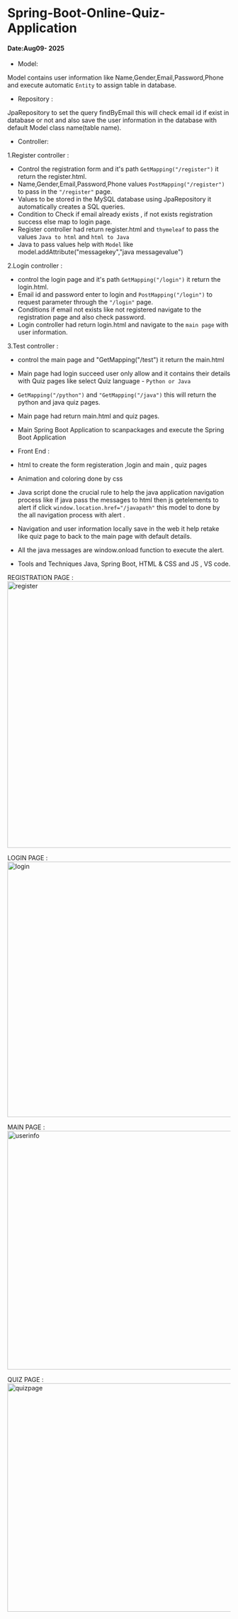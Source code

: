 # Spring-Boot-Online-Quiz-Application
#### Date:Aug09- 2025

- Model:
  
Model contains user information like Name,Gender,Email,Password,Phone and execute automatic ``Entity`` to assign  table in database.

- Repository :
  
JpaRepository to set the query findByEmail this will check email id if exist in database or not and also save the user information in the database with default Model class name(table name).

- Controller:
  
1.Register controller :
- Control the registration form and it's path ``GetMapping("/register")``  it return the register.html.
- Name,Gender,Email,Password,Phone values ``PostMapping("/register")`` to pass in the ``"/register"`` page. 
- Values to be stored in the MySQL database using JpaRepository it automatically creates a SQL queries.
- Condition to Check if email already exists , if not exists registration success else map to login page.
- Register controller had return register.html and ``thymeleaf`` to pass the values ``Java to html`` and ``html to Java`` 
- Java to pass values help with ``Model`` like model.addAttribute("messagekey","java messagevalue")

2.Login controller :
- control the login page and it's path ``GetMapping("/login")`` it return the login.html.
- Email id and password enter to login and ``PostMapping("/login")`` to request parameter through the ``"/login"`` page.
- Conditions if email not exists like not registered  navigate to the registration page and also check password.
- Login controller had  return login.html and navigate to the ``main page`` with user information.

3.Test controller :
- control the main page and  "GetMapping("/test") it return the main.html
- Main page had login succeed user only allow and it contains their details with Quiz pages like select Quiz language - ``Python or Java``
- ``GetMapping("/python")`` and ``"GetMapping("/java")`` this will return the python and java quiz pages.
- Main page had return main.html and quiz pages. 

- Main Spring Boot Application to scanpackages and execute the Spring Boot Application

- Front End :
  
- html to create the form registeration ,login  and main , quiz pages
- Animation and coloring done by css
- Java script done the crucial rule to help the java application navigation process like if java pass the messages to html then js getelements to alert if click ``window.location.href="/javapath"`` this model to done by the all navigation process with alert .
- Navigation and user information locally save in the web it help retake like quiz page to back to the main page with default details.
- All the java messages are window.onload function to execute the alert.

- Tools and Techniques 
Java,
Spring Boot,
HTML & CSS and JS ,
VS code.


REGISTRATION PAGE :
<img width="955" height="601" alt="register" src="https://github.com/user-attachments/assets/35a97c8a-ce74-4c2f-a62c-20f8c6bc2532" />

LOGIN PAGE :
<img width="848" height="576" alt="login" src="https://github.com/user-attachments/assets/484ae8fd-0550-4914-9e2c-2ff80cd06bc0" />

MAIN PAGE :
<img width="804" height="538" alt="userinfo" src="https://github.com/user-attachments/assets/5b195be6-133c-412b-9100-ecb622f3eb20" />

QUIZ PAGE :
<img width="857" height="515" alt="quizpage" src="https://github.com/user-attachments/assets/f084297a-ea92-424d-9c3b-e1754bddd46d" />







